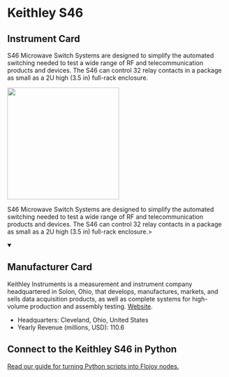 
# Keithley S46

## Instrument Card

<div className="flex">

<div>

S46 Microwave Switch Systems are designed to simplify the automated switching needed to test a wide range of RF and telecommunication products and devices. The S46 can control 32 relay contacts in a package as small as a 2U high (3.5 in) full-rack enclosure.

</div>

<img width="256" src="https://v5.airtableusercontent.com/v1/19/19/1691539200000/FDFCLU0bWEvc8nEWYPUyUg/mMgRm0yW5RT-4IWH9F8FxC2O6gREdPKgbTC5x4ph6Czya2_kq_7ug6vW9-Yd-aJAcHBhAZm56Fvh-9qf-wbmciOsqM0d5HfInJz5Zhg1aTk/JUFaaeHCwxg5wHpjVKZRr3kGuxkjY2GiXUY4OgcOoIk"/>

</div>

S46 Microwave Switch Systems are designed to simplify the automated switching needed to test a wide range of RF and telecommunication products and devices. The S46 can control 32 relay contacts in a package as small as a 2U high (3.5 in) full-rack enclosure.>

<details open>
<summary><h2>Manufacturer Card</h2></summary>

Keithley Instruments is a measurement and instrument company headquartered in Solon, Ohio, that develops, manufactures, markets, and sells data acquisition products, as well as complete systems for high-volume production and assembly testing. <a href="https://www.tek.com/en">Website</a>.

<ul>
  <li>Headquarters: Cleveland, Ohio, United States</li>
  <li>Yearly Revenue (millions, USD): 110.6</li>
</ul>
</details>

## Connect to the Keithley S46 in Python

[Read our guide for turning Python scripts into Flojoy nodes.](https://docs.flojoy.ai/custom-nodes/creating-custom-node/)


